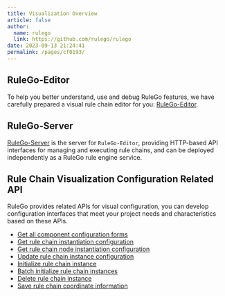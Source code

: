 ```yaml
---
title: Visualization Overview
article: false
author: 
  name: rulego
  link: https://github.com/rulego/rulego
date: 2023-09-13 21:24:41
permalink: /pages/cf0193/
---
```


## RuleGo-Editor

To help you better understand, use and debug RuleGo features, we have carefully prepared a visual rule chain editor for you: [RuleGo-Editor](/en/pages/c0b811/).

## RuleGo-Server

[RuleGo-Server](/en/pages/rulego-server/) is the server for `RuleGo-Editor`, providing HTTP-based API interfaces for managing and executing rule chains, and can be deployed independently as a RuleGo rule engine service.

## Rule Chain Visualization Configuration Related API

RuleGo provides related APIs for visual configuration, you can develop configuration interfaces that meet your project needs and characteristics based on these APIs.

- [Get all component configuration forms](/en/pages/cf0194/)
- [Get rule chain instantiation configuration](/en/pages/cf0195/)
- [Get rule chain node instantiation configuration](/en/pages/cf0196/)
- [Update rule chain instance configuration](/en/pages/56668f/)
- [Initialize rule chain instance](/en/pages/4af819/#use)
- [Batch initialize rule chain instances](/en/pages/6bc777/)
- [Delete rule chain instance](/en/pages/cf0198/)
- [Save rule chain coordinate information](/en/pages/51c7f4/)

